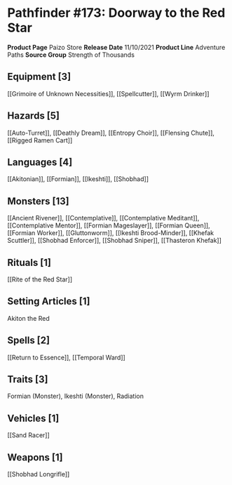 ﻿---
id: '103'
name: Pathfinder 173. Doorway to the Red Star
rarity: Common
source: null
trait: null
type: Source

---
# Pathfinder #173: Doorway to the Red Star

**Product Page** Paizo Store
**Release Date** 11/10/2021
**Product Line** Adventure Paths
**Source Group** Strength of Thousands

## Equipment [3]

[[Grimoire of Unknown Necessities]], [[Spellcutter]], [[Wyrm Drinker]]

## Hazards [5]

[[Auto-Turret]], [[Deathly Dream]], [[Entropy Choir]], [[Flensing Chute]], [[Rigged Ramen Cart]]

## Languages [4]

[[Akitonian]], [[Formian]], [[Ikeshti]], [[Shobhad]]

## Monsters [13]

[[Ancient Rivener]], [[Contemplative]], [[Contemplative Meditant]], [[Contemplative Mentor]], [[Formian Mageslayer]], [[Formian Queen]], [[Formian Worker]], [[Gluttonworm]], [[Ikeshti Brood-Minder]], [[Khefak Scuttler]], [[Shobhad Enforcer]], [[Shobhad Sniper]], [[Thasteron Khefak]]

## Rituals [1]

[[Rite of the Red Star]]

## Setting Articles [1]

Akiton the Red

## Spells [2]

[[Return to Essence]], [[Temporal Ward]]

## Traits [3]

Formian (Monster), Ikeshti (Monster), Radiation

## Vehicles [1]

[[Sand Racer]]

## Weapons [1]

[[Shobhad Longrifle]]